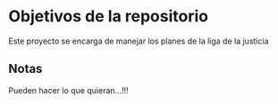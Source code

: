 # Objetivos de la repositorio

Este proyecto se encarga de manejar los planes de la liga de la justicia


## Notas
Pueden hacer lo que quieran...!!!
